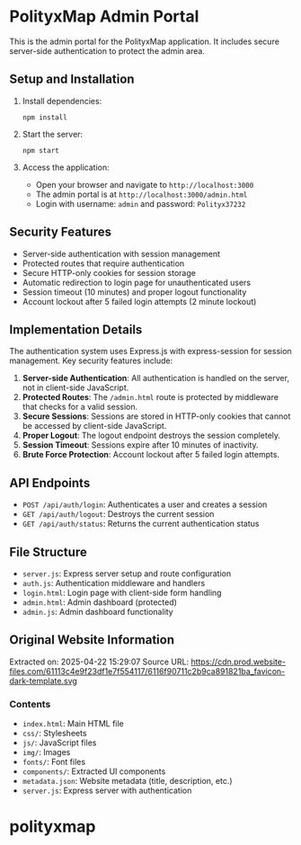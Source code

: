 # PolityxMap Admin Portal

This is the admin portal for the PolityxMap application. It includes secure server-side authentication to protect the admin area.

## Setup and Installation

1. Install dependencies:
   ```
   npm install
   ```

2. Start the server:
   ```
   npm start
   ```

3. Access the application:
   - Open your browser and navigate to `http://localhost:3000`
   - The admin portal is at `http://localhost:3000/admin.html`
   - Login with username: `admin` and password: `Polityx37232`

## Security Features

- Server-side authentication with session management
- Protected routes that require authentication
- Secure HTTP-only cookies for session storage
- Automatic redirection to login page for unauthenticated users
- Session timeout (10 minutes) and proper logout functionality
- Account lockout after 5 failed login attempts (2 minute lockout)

## Implementation Details

The authentication system uses Express.js with express-session for session management. Key security features include:

1. **Server-side Authentication**: All authentication is handled on the server, not in client-side JavaScript.
2. **Protected Routes**: The `/admin.html` route is protected by middleware that checks for a valid session.
3. **Secure Sessions**: Sessions are stored in HTTP-only cookies that cannot be accessed by client-side JavaScript.
4. **Proper Logout**: The logout endpoint destroys the session completely.
5. **Session Timeout**: Sessions expire after 10 minutes of inactivity.
6. **Brute Force Protection**: Account lockout after 5 failed login attempts.

## API Endpoints

- `POST /api/auth/login`: Authenticates a user and creates a session
- `GET /api/auth/logout`: Destroys the current session
- `GET /api/auth/status`: Returns the current authentication status

## File Structure

- `server.js`: Express server setup and route configuration
- `auth.js`: Authentication middleware and handlers
- `login.html`: Login page with client-side form handling
- `admin.html`: Admin dashboard (protected)
- `admin.js`: Admin dashboard functionality

## Original Website Information

Extracted on: 2025-04-22 15:29:07
Source URL: https://cdn.prod.website-files.com/61113c4e9f23df1e7f554117/6116f90711c2b9ca891821ba_favicon-dark-template.svg

### Contents

- `index.html`: Main HTML file
- `css/`: Stylesheets
- `js/`: JavaScript files
- `img/`: Images
- `fonts/`: Font files
- `components/`: Extracted UI components
- `metadata.json`: Website metadata (title, description, etc.)
- `server.js`: Express server with authentication
# polityxmap
